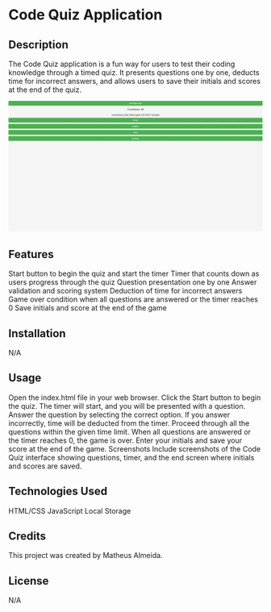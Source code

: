 # Code Quiz Application

## Description

The Code Quiz application is a fun way for users to test their coding knowledge through a timed quiz. It presents questions one by one, deducts time for incorrect answers, and allows users to save their initials and scores at the end of the quiz.

![Screenshot](./assets/images/screenshot.jpeg)

## Features

Start button to begin the quiz and start the timer
Timer that counts down as users progress through the quiz
Question presentation one by one
Answer validation and scoring system
Deduction of time for incorrect answers
Game over condition when all questions are answered or the timer reaches 0
Save initials and score at the end of the game

## Installation

N/A

## Usage

Open the index.html file in your web browser.
Click the Start button to begin the quiz.
The timer will start, and you will be presented with a question.
Answer the question by selecting the correct option.
If you answer incorrectly, time will be deducted from the timer.
Proceed through all the questions within the given time limit.
When all questions are answered or the timer reaches 0, the game is over.
Enter your initials and save your score at the end of the game.
Screenshots
Include screenshots of the Code Quiz interface showing questions, timer, and the end screen where initials and scores are saved.

## Technologies Used

HTML/CSS
JavaScript
Local Storage

## Credits

This project was created by Matheus Almeida.

## License

N/A

